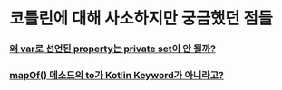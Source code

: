 # 코틀린에 대해 사소하지만 궁금했던 점들

### [왜 var로 선언된 property는 private set이 안 될까?](https://github.com/technical-learn-room/kotlin-learn/wiki/%EC%99%9C-var%EB%A1%9C-%EC%84%A0%EC%96%B8%EB%90%9C-property%EB%8A%94-private-set%EC%9D%B4-%EC%95%88-%EB%90%A0%EA%B9%8C%3F)  
### [mapOf() 메소드의 to가 Kotlin Keyword가 아니라고?](https://github.com/technical-learn-room/kotlin-learn/wiki/mapOf()-%EB%A9%94%EC%86%8C%EB%93%9C%EC%9D%98-to%EA%B0%80-Kotlin-Keyword%EA%B0%80-%EC%95%84%EB%8B%88%EB%9D%BC%EA%B3%A0%3F)  
